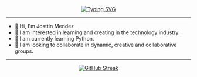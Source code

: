  <div align="center">
<a href="https://git.io/typing-svg"><img src="https://readme-typing-svg.demolab.com?font=Fira+Code&weight=500&size=27&pause=1000&color=006AFE&background=2E4065DE0A3000&center=true&vCenter=true&width=435&lines=¡Bienvenidos a mi GitHub!" alt="Typing SVG" /></a>
 </div>
</center>

<hr>

- 👋 Hi, I'm Josttin Mendez
- 👀 I am interested in learning and creating in the technology industry.
- 🌱 I am currently learning Python.
- 🔎 I am looking to collaborate in dynamic, creative and collaborative groups.

<hr>

<p align="center">
  <a href="https://git.io/streak-stats">
    <img src="http://github-readme-streak-stats.herokuapp.com?user=Josttin-M&theme=transparent&hide_border=true&date_format=j%2Fn%5B%2FY%5D" alt="GitHub Streak" />
  </a>
</p>

<!---
Josttin-Mendez-Jala/Josttin-Mendez-Jala is a ✨ special ✨ repository because its `README.md` (this file) appears on your GitHub profile.
You can click the Preview link to take a look at your changes.
--->
